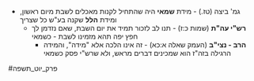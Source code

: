* גמ' ביצה (טז.) - מידת **שמאי** היה שהתחיל לקנות מאכלים לשבת מיום ראשון, ומידת **הלל** שקנה בע"ש כל שצריך
	* **רש"י עה"ת** (שמות כ:ז) \- תנו לב לזכור תמיד את יום השבת, שאם נזדמן לך חפץ יפה תהא מזמינו לשבת \- כשמאי
		* **הרב \- נצי"ב** (העמק שאלה א:כא) \- זה אינו הלכה אלא "מידה", והמידה הרגילה בזה"ז הוא שמכינים דברים מראש, ולא שרש"י פסק כשמאי

#פרק_יוט_תשפה